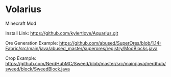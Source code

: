 # Volarius
Minecraft Mod


Install Link: https://github.com/kylertlove/Aquarius.git

Ore Generation Example: https://github.com/abused/SuperOres/blob/1.14-Fabric/src/main/java/abused_master/superores/registry/ModBlocks.java

Crop Example: https://github.com/NerdHubMC/Sweed/blob/master/src/main/java/nerdhub/sweed/block/SweedBlock.java
